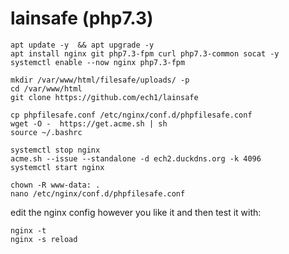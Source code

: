 # lainsafe (php7.3)

```
apt update -y  && apt upgrade -y
apt install nginx git php7.3-fpm curl php7.3-common socat -y
systemctl enable --now nginx php7.3-fpm

mkdir /var/www/html/filesafe/uploads/ -p
cd /var/www/html
git clone https://github.com/ech1/lainsafe

cp phpfilesafe.conf /etc/nginx/conf.d/phpfilesafe.conf
wget -O -  https://get.acme.sh | sh
source ~/.bashrc

systemctl stop nginx 
acme.sh --issue --standalone -d ech2.duckdns.org -k 4096
systemctl start nginx 

chown -R www-data: .
nano /etc/nginx/conf.d/phpfilesafe.conf
```
edit the nginx config however you like it and then test it with:
```
nginx -t
nginx -s reload

```
